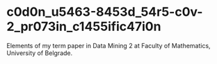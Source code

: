 # c0d0n_u5463-8453d_54r5-c0v-2_pr073in_c1455ific47i0n
Elements of my term paper in Data Mining 2 at Faculty of Mathematics, University of Belgrade.
